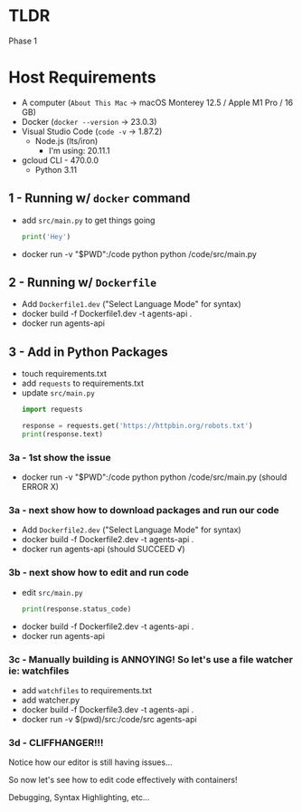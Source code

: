 # TLDR
Phase 1

# Host Requirements
- A computer (`About This Mac` -> macOS Monterey 12.5 / Apple M1 Pro / 16 GB)
- Docker (`docker --version` -> 23.0.3)
- Visual Studio Code (`code -v` -> 1.87.2)
    - Node.js (lts/iron)
        - I'm using: 20.11.1
- gcloud CLI - 470.0.0
    - Python 3.11

## 1 - Running w/ `docker` command
- add `src/main.py` to get things going
    ```.py
    print('Hey')
    ```
- docker run -v "$PWD":/code python python /code/src/main.py

## 2 - Running w/ `Dockerfile`
- Add `Dockerfile1.dev` ("Select Language Mode" for syntax)
- docker build -f Dockerfile1.dev -t agents-api .
- docker run agents-api

## 3 - Add in Python Packages
- touch requirements.txt
- add `requests` to requirements.txt
- update `src/main.py`
    ```.py
    import requests

    response = requests.get('https://httpbin.org/robots.txt')
    print(response.text)
    ```

### 3a - 1st show the issue
- docker run -v "$PWD":/code python python /code/src/main.py (should ERROR X)

### 3a - next show how to download packages and run our code
- Add `Dockerfile2.dev` ("Select Language Mode" for syntax)
- docker build -f Dockerfile2.dev -t agents-api .
- docker run agents-api (should SUCCEED √)

### 3b - next show how to edit and run code
- edit `src/main.py`
    ```.py
    print(response.status_code)
    ```
- docker build -f Dockerfile2.dev -t agents-api .
- docker run agents-api

### 3c - Manually building is ANNOYING! So let's use a file watcher ie: watchfiles
- add `watchfiles` to requirements.txt
- add watcher.py
- docker build -f Dockerfile3.dev -t agents-api .
- docker run -v $(pwd)/src:/code/src agents-api

### 3d - CLIFFHANGER!!!

Notice how our editor is still having issues...

So now let's see how to edit code effectively with containers!

Debugging, Syntax Highlighting, etc...

